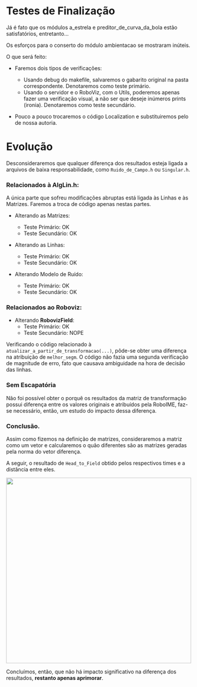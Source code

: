 # Testes de Finalização

Já é fato que os módulos a_estrela e preditor_de_curva_da_bola estão satisfatórios, entretanto...

Os esforços para o conserto do módulo ambientacao se mostraram inúteis.

O que será feito:

- Faremos dois tipos de verificações:
	- Usando debug do makefile, salvaremos o gabarito original na pasta correspondente. Denotaremos como teste primário.
	- Usando o servidor e o RoboViz, com o Utils, poderemos apenas fazer uma verificação visual, a não ser que
	deseje inúmeros prints (ironia). Denotaremos como teste secundário.

- Pouco a pouco trocaremos o código Localization e substituiremos pelo de nossa 
autoria. 

# Evolução

Desconsideraremos que qualquer diferença dos resultados esteja ligada a arquivos 
de baixa responsabilidade, como `Ruido_de_Campo.h` ou `Singular.h`.

###  Relacionados à AlgLin.h:

A única parte que sofreu modificações abruptas está ligada às Linhas e às Matrizes.
Faremos a troca de código apenas nestas partes.

- Alterando as Matrizes:
	- Teste Primário:   OK
	- Teste Secundário: OK

- Alterando as Linhas:
	- Teste Primário:   OK 
	- Teste Secundário: OK

- Alterando Modelo de Ruído:
	- Teste Primário:   OK 
	- Teste Secundário: OK

### Relacionados ao Roboviz:

- Alterando **RobovizField**:
	- Teste Primário:   OK 
	- Teste Secundário: NOPE

Verificando o código relacionado à `atualizar_a_partir_de_transformacao(...)`, pôde-se obter uma diferença na atribuição
de `melhor_segm`. O código não fazia uma segunda verificação de magnitude de erro, fato que causava ambiguidade 
na hora de decisão das linhas.

### Sem Escapatória

Não foi possível obter o porquê os resultados da matriz de transformação possui diferença entre os valores originais e
atribuídos pela RoboIME, faz-se necessário, então, um estudo do impacto dessa diferença.

### Conclusão.

Assim como fizemos na definição de matrizes, consideraremos a matriz como um vetor e calcularemos o quão diferentes
são as matrizes geradas pela norma do vetor diferença.

A seguir, o resultado de `Head_to_Field` obtido pelos respectivos times e a distância entre eles.

<img src="https://github.com/user-attachments/assets/2b3f97f0-adfb-428a-b76e-9b492e5421ca" height="500"/>

Concluímos, então, que não há impacto significativo na diferença dos resultados, **restanto apenas aprimorar**.























































